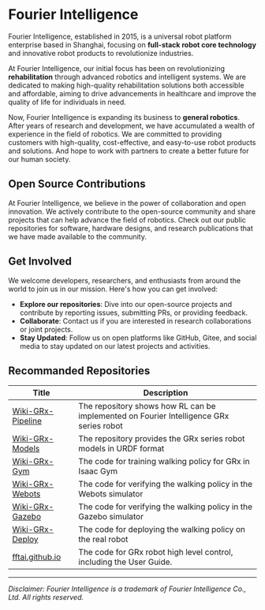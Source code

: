 # Fourier Intelligence

Fourier Intelligence, established in 2015, is a universal robot platform enterprise based in Shanghai,
focusing on **full-stack robot core technology** and innovative robot products to revolutionize industries.

At Fourier Intelligence, our initial focus has been on revolutionizing **rehabilitation** through advanced robotics and intelligent systems.
We are dedicated to making high-quality rehabilitation solutions both accessible and affordable,
aiming to drive advancements in healthcare and improve the quality of life for individuals in need.

Now, Fourier Intelligence is expanding its business to **general robotics**.
After years of research and development, we have accumulated a wealth of experience in the field of robotics.
We are committed to providing customers with high-quality, cost-effective, and easy-to-use robot products and solutions.
And hope to work with partners to create a better future for our human society.

## Open Source Contributions

At Fourier Intelligence, we believe in the power of collaboration and open innovation.
We actively contribute to the open-source community and share projects that can help advance the field of robotics.
Check out our public repositories for software, hardware designs, and research publications that we have made available to the community.

## Get Involved

We welcome developers, researchers, and enthusiasts from around the world to join us in our mission. Here's how you can get involved:

- **Explore our repositories**: Dive into our open-source projects and contribute by reporting issues, submitting PRs, or providing feedback.
- **Collaborate**: Contact us if you are interested in research collaborations or joint projects.
- **Stay Updated**: Follow us on open platforms like GitHub, Gitee, and social media to stay updated on our latest projects and activities.

[bilibili]: https://space.bilibili.com/478624

## Recommanded Repositories

| Title                                                           | Description                                                                            |
|-----------------------------------------------------------------|----------------------------------------------------------------------------------------|
| [Wiki-GRx-Pipeline](https://github.com/FFTAI/Wiki-GRx-Pipeline) | The repository shows how RL can be implemented on Fourier Intelligence GRx series robot | 
| [Wiki-GRx-Models](https://github.com/FFTAI/Wiki-GRx-Models)     | The repository provides the GRx series robot models in URDF format                     | 
| [Wiki-GRx-Gym](https://github.com/FFTAI/Wiki-GRx-Gym)           | The code for training walking policy for GRx in Isaac Gym                              |
| [Wiki-GRx-Webots](https://github.com/FFTAI/Wiki-GRx-Webots)     | The code for verifying the walking policy in the Webots simulator                      | 
| [Wiki-GRx-Gazebo](https://github.com/FFTAI/Wiki-GRx-Gazebo)     | The code for verifying the walking policy in the Gazebo simulator                      | 
| [Wiki-GRx-Deploy](https://github.com/FFTAI/Wiki-GRx-Deploy)     | The code for deploying the walking policy on the real robot                            | 
| [fftai.github.io](fftai.github.io)                              | The code for GRx robot high level control, including the User Guide.             |

---

*Disclaimer: Fourier Intelligence is a trademark of Fourier Intelligence Co., Ltd. All rights reserved.*
